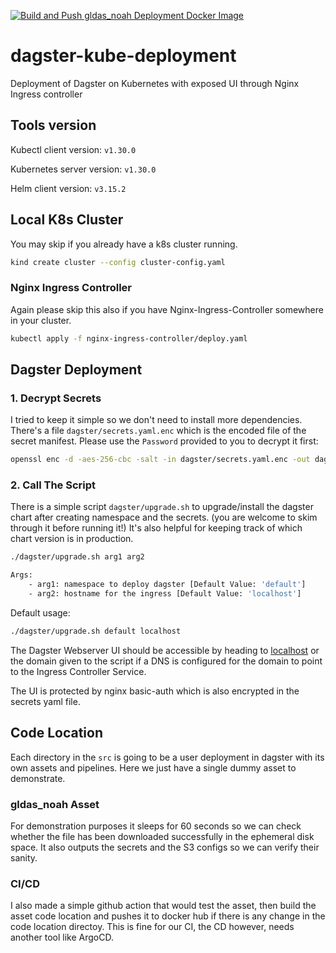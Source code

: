 [![Build and Push gldas_noah Deployment Docker Image](https://github.com/HesamKorki/dagster-k8s-deployment/actions/workflows/build-gldas.yaml/badge.svg?branch=main&event=workflow_dispatch)](https://github.com/HesamKorki/dagster-k8s-deployment/actions/workflows/build-gldas.yaml)

# dagster-kube-deployment
Deployment of Dagster on Kubernetes with exposed UI through Nginx Ingress controller


## Tools version

Kubectl client version: `v1.30.0`

Kubernetes server version: `v1.30.0`

Helm client version: `v3.15.2`

## Local K8s Cluster

You may skip if you already have a k8s cluster running.
```bash
kind create cluster --config cluster-config.yaml
```

### Nginx Ingress Controller
Again please skip this also if you have Nginx-Ingress-Controller somewhere in your cluster.
```bash
kubectl apply -f nginx-ingress-controller/deploy.yaml
```


## Dagster Deployment

### 1. Decrypt Secrets
I tried to keep it simple so we don't need to install more dependencies. There's a file `dagster/secrets.yaml.enc` which is the encoded file of the secret manifest. Please use the `Password` provided to you to decrypt it first:

```bash
openssl enc -d -aes-256-cbc -salt -in dagster/secrets.yaml.enc -out dagster/secrets.yaml -k <password>
```

### 2. Call The Script
There is a simple script `dagster/upgrade.sh` to upgrade/install the dagster chart after creating namespace and the secrets. (you are welcome to skim through it before running it!)
It's also helpful for keeping track of which chart version is in production.

```bash
./dagster/upgrade.sh arg1 arg2

Args:
    - arg1: namespace to deploy dagster [Default Value: 'default']
    - arg2: hostname for the ingress [Default Value: 'localhost']

```
Default usage:
```bash
./dagster/upgrade.sh default localhost
```

The Dagster Webserver UI should be accessible by heading to [localhost](http://localhost) or the domain given to the script if a DNS is configured for the domain to point to the Ingress Controller Service. 

The UI is protected by nginx basic-auth which is also encrypted in the secrets yaml file.

## Code Location
Each directory in the `src` is going to be a user deployment in dagster with its own assets and pipelines. Here we just have a single dummy asset to demonstrate. 

### gldas_noah Asset
For demonstration purposes it sleeps for 60 seconds so we can check whether the file has been downloaded successfully in the ephemeral disk space. It also outputs the secrets and the S3 configs so we can verify their sanity.

### CI/CD
I also made a simple github action that would test the asset, then build the asset code location and pushes it to docker hub if there is any change in the code location directoy. This is fine for our CI, the CD however, needs another tool like ArgoCD.